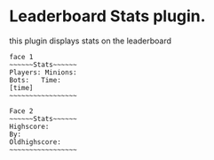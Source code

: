 # Leaderboard Stats plugin.

this  plugin displays stats on the leaderboard




```
face 1
~~~~~~Stats~~~~~~
Players: Minions:
Bots:   Time:
[time]
~~~~~~~~~~~~~~~~~

Face 2
~~~~~~Stats~~~~~~
Highscore:
By:
Oldhighscore:
~~~~~~~~~~~~~~~~~
```
